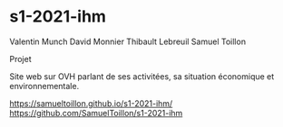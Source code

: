 # s1-2021-ihm

Valentin Munch 
David Monnier
Thibault Lebreuil
Samuel Toillon

Projet

Site web sur OVH parlant de ses activitées, sa situation économique et environnementale.

https://samueltoillon.github.io/s1-2021-ihm/
https://github.com/SamuelToillon/s1-2021-ihm
